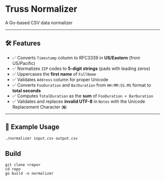# Truss Normalizer

A Go-based CSV data normalizer

---

## 🛠️ Features

- ✅ Converts `Timestamp` column to RFC3339 in **US/Eastern** (from US/Pacific)
- ✅ Normalizes `ZIP` codes to **5-digit strings** (pads with leading zeros)
- ✅ Uppercases the **first name** of `FullName`
- ✅ Validates `Address` column for proper Unicode
- ✅ Converts `FooDuration` and `BarDuration` from `HH:MM:SS.MS` format to **total seconds**
- ✅ Computes `TotalDuration` as the **sum** of `FooDuration + BarDuration`
- ✅ Validates and replaces **invalid UTF-8** in `Notes` with the Unicode Replacement Character (`�`)

---

## 🧪 Example Usage

```bash
./normalizer input.csv output.csv
```

## Build
```
git clone <repo>
cd repo
go build -o normalizer
```